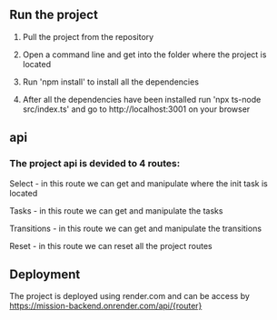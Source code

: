 ## Run the project

1) Pull the project from the repository

2) Open a command line and get into the folder where the project is located

3) Run 'npm install' to install all the dependencies

4) After all the dependencies have been installed run 'npx ts-node src/index.ts' and go to http://localhost:3001 on your browser

## api

### The project api is devided to 4 routes:

Select - in this route we can get and manipulate where the init task is located

Tasks - in this route we can get and manipulate the tasks

Transitions - in this route we can get and manipulate the transitions

Reset - in this route we can reset all the project routes

## Deployment

The project is deployed using render.com and can be access by https://mission-backend.onrender.com/api/{router}
